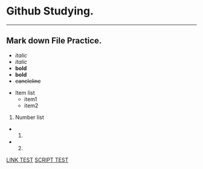 # Github Studying.
----------
## Mark down File Practice.

- *italic*
- _italic_
- **bold**
- __bold__
- ~~cancleline~~

* Item list
  - item1
  - item2

1. Number list
  - 1.
  - 2.

[LINK TEST](https://google.com)
[SCRIPT TEST](javasciprt:alert('testmessage');)
